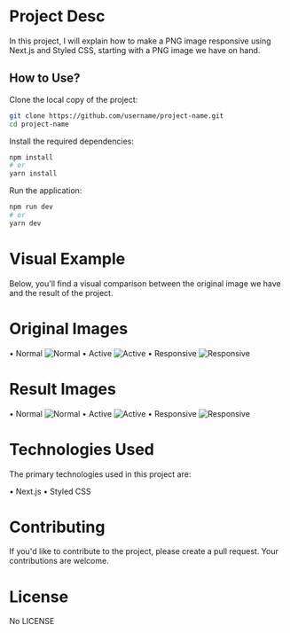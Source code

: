 # Project Desc

In this project, I will explain how to make a PNG image responsive using Next.js and Styled CSS, starting with a PNG image we have on hand.

## How to Use?

Clone the local copy of the project:

```bash
git clone https://github.com/username/project-name.git
cd project-name
```

Install the required dependencies:

```bash
npm install
# or
yarn install
```

Run the application:
```bash
npm run dev
# or
yarn dev
```

# Visual Example
Below, you'll find a visual comparison between the original image we have and the result of the project.

# Original Images
• Normal
![Normal](public/images/design/desktop-design.jpg)
• Active
![Active](public/images/design/active-states.jpg)
• Responsive
![Responsive](public/images/design/mobile-design.jpg)

# Result Images
• Normal
![Normal](public/images/result/desktop-design.png)
• Active
![Active](public/images/result/active-states.png)
• Responsive
![Responsive](public/images/result/mobile-design.png)

# Technologies Used
The primary technologies used in this project are:

• Next.js
• Styled CSS

# Contributing
If you'd like to contribute to the project, please create a pull request. Your contributions are welcome.

# License
No LICENSE
